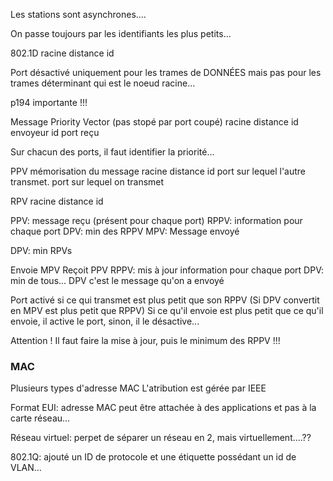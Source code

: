 Les stations sont asynchrones....

On passe toujours par les identifiants les plus petits...

802.1D
racine
distance
id

Port désactivé uniquement pour les trames de DONNÉES mais pas pour les trames déterminant qui est le noeud racine...

p194 importante !!!

Message Priority Vector
(pas stopé par port coupé)
racine
distance
id envoyeur
id port reçu

Sur chacun des ports, il faut identifier la priorité...

PPV mémorisation du message
racine
distance
id
port sur lequel l'autre transmet.
port sur lequel on transmet

RPV
racine
distance
id

PPV: message reçu (présent pour chaque port)
RPPV: information pour chaque port
DPV: min des RPPV
MPV: Message envoyé

DPV: min RPVs

Envoie MPV
Reçoit PPV
RPPV: mis à jour information pour chaque port
DPV: min de tous... DPV c'est le message qu'on a envoyé

Port activé si ce qui transmet est plus petit que son RPPV (Si DPV convertit en MPV est plus petit que RPPV)
Si ce qu'il envoie est  plus petit que ce qu'il envoie, il active le port, sinon, il le désactive...

Attention ! Il faut faire la mise à jour, puis le minimum des RPPV !!!

### MAC
Plusieurs types d'adresse MAC
L'atribution est gérée par IEEE

Format EUI: adresse MAC peut être attachée à des applications et pas à la carte réseau...

Réseau virtuel: perpet de séparer un réseau en 2, mais virtuellement....??

802.1Q: ajouté un ID de protocole et une étiquette possédant un id de VLAN...
